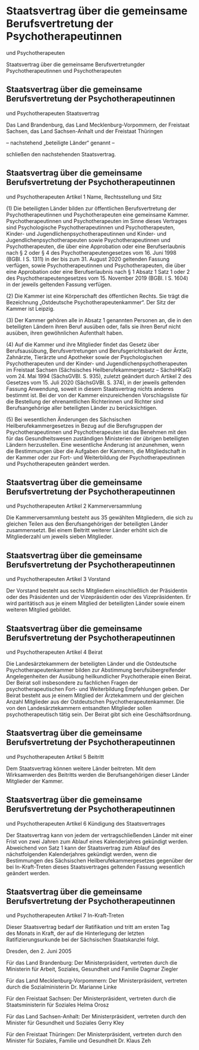 # Staatsvertrag über die gemeinsame Berufsvertretung der Psychotherapeutinnen
und Psychotherapeuten

Staatsvertrag über die gemeinsame Berufsvertretungder Psychotherapeutinnen und Psychotherapeuten

## Staatsvertrag über die gemeinsame Berufsvertretung der Psychotherapeutinnen
und Psychotherapeuten Staatsvertrag

Das Land Brandenburg, 
         das Land Mecklenburg-Vorpommern,
         der Freistaat Sachsen,
         das Land Sachsen-Anhalt und 
         der Freistaat Thüringen

– nachstehend „beteiligte Länder“ genannt –

schließen den nachstehenden Staatsvertrag.


## Staatsvertrag über die gemeinsame Berufsvertretung der Psychotherapeutinnen
und Psychotherapeuten Artikel 1  Name, Rechtsstellung und Sitz

(1) Die beteiligten Länder bilden zur öffentlichen Berufsvertretung der Psychotherapeutinnen und Psychotherapeuten eine gemeinsame Kammer. Psychotherapeutinnen und Psychotherapeuten im Sinne dieses Vertrages sind Psychologische Psychotherapeutinnen und Psychotherapeuten, Kinder- und Jugendlichenpsychotherapeutinnen und Kinder- und Jugendlichenpsychotherapeuten sowie Psychotherapeutinnen und Psychotherapeuten, die über eine Approbation oder eine Berufserlaubnis nach § 2 oder § 4 des Psychotherapeutengesetzes vom 16. Juni 1998 (BGBl. I S. 1311) in der bis zum 31. August 2020 geltenden Fassung verfügen, sowie Psychotherapeutinnen und Psychotherapeuten, die über eine Approbation oder eine Berufserlaubnis nach § 1 Absatz 1 Satz 1 oder 2 des Psychotherapeutengesetzes vom 15. November 2019 (BGBl. I S. 1604) in der jeweils geltenden Fassung verfügen.

(2) Die Kammer ist eine Körperschaft des öffentlichen Rechts. Sie trägt die Bezeichnung „Ostdeutsche Psychotherapeutenkammer“. Der Sitz der Kammer ist Leipzig.

(3) Der Kammer gehören alle in Absatz 1 genannten Personen an, die in den beteiligten Ländern ihren Beruf ausüben oder, falls sie ihren Beruf nicht ausüben, ihren gewöhnlichen Aufenthalt haben.

(4) Auf die Kammer und ihre Mitglieder findet das Gesetz über Berufsausübung, Berufsvertretungen und Berufsgerichtsbarkeit der Ärzte, Zahnärzte, Tierärzte und Apotheker sowie der Psychologischen Psychotherapeuten und der Kinder- und Jugendlichenpsychotherapeuten im Freistaat Sachsen (Sächsisches Heilberufekammergesetz – SächsHKaG) vom 24. Mai 1994 (SächsGVBl. S. 935), zuletzt geändert durch Artikel 2 des Gesetzes vom 15. Juli 2020 (SächsGVBl. S. 374), in der jeweils geltenden Fassung Anwendung, soweit in diesem Staatsvertrag nichts anderes bestimmt ist. Bei der von der Kammer einzureichenden Vorschlagsliste für die Bestellung der ehrenamtlichen Richterinnen und Richter sind Berufsangehörige aller beteiligten Länder zu berücksichtigen.

(5) Bei wesentlichen Änderungen des Sächsischen Heilberufekammergesetzes in Bezug auf die Berufsgruppen der Psychotherapeutinnen und Psychotherapeuten ist das Benehmen mit den für das Gesundheitswesen zuständigen Ministerien der übrigen beteiligten Ländern herzustellen. Eine wesentliche Änderung ist anzunehmen, wenn die Bestimmungen über die Aufgaben der Kammern, die Mitgliedschaft in der Kammer oder zur Fort- und Weiterbildung der Psychotherapeutinnen und Psychotherapeuten geändert werden.


## Staatsvertrag über die gemeinsame Berufsvertretung der Psychotherapeutinnen
und Psychotherapeuten Artikel 2  Kammerversammlung

Die Kammerversammlung besteht aus 35 gewählten Mitgliedern, die sich zu gleichen Teilen aus den Berufsangehörigen der beteiligten Länder zusammensetzt. Bei einem Beitritt weiterer Länder erhöht sich die Mitgliederzahl um jeweils sieben Mitglieder.


## Staatsvertrag über die gemeinsame Berufsvertretung der Psychotherapeutinnen
und Psychotherapeuten Artikel 3  Vorstand

Der Vorstand besteht aus sechs Mitgliedern einschließlich der Präsidentin oder des Präsidenten und der Vizepräsidentin oder des Vizepräsidenten. Er wird paritätisch aus je einem Mitglied der beteiligten Länder sowie einem weiteren Mitglied gebildet.


## Staatsvertrag über die gemeinsame Berufsvertretung der Psychotherapeutinnen
und Psychotherapeuten Artikel 4  Beirat

Die Landesärztekammern der beteiligten Länder und die Ostdeutsche Psychotherapeutenkammer bilden zur Abstimmung berufsübergreifender Angelegenheiten der Ausübung heilkundlicher Psychotherapie einen Beirat. Der Beirat soll insbesondere zu fachlichen Fragen der psychotherapeutischen Fort- und Weiterbildung Empfehlungen geben. Der Beirat besteht aus je einem Mitglied der Ärztekammern und der gleichen Anzahl Mitglieder aus der Ostdeutschen Psychotherapeutenkammer. Die von den Landesärztekammern entsandten Mitglieder sollen psychotherapeutisch tätig sein. Der Beirat gibt sich eine Geschäftsordnung.


## Staatsvertrag über die gemeinsame Berufsvertretung der Psychotherapeutinnen
und Psychotherapeuten Artikel 5  Beitritt

Dem Staatsvertrag können weitere Länder beitreten. Mit dem Wirksamwerden des Beitritts werden die Berufsangehörigen dieser Länder Mitglieder der Kammer.


## Staatsvertrag über die gemeinsame Berufsvertretung der Psychotherapeutinnen
und Psychotherapeuten Artikel 6  Kündigung des Staatsvertrages

Der Staatsvertrag kann von jedem der vertragschließenden Länder mit einer Frist von zwei Jahren zum Ablauf eines Kalenderjahres gekündigt werden. Abweichend von Satz 1 kann der Staatsvertrag zum Ablauf des nächstfolgenden Kalenderjahres gekündigt werden, wenn die Bestimmungen des Sächsischen Heilberufekammergesetzes gegenüber der bei In-Kraft-Treten dieses Staatsvertrages geltenden Fassung wesentlich geändert werden.


## Staatsvertrag über die gemeinsame Berufsvertretung der Psychotherapeutinnen
und Psychotherapeuten Artikel 7  In-Kraft-Treten

Dieser Staatsvertrag bedarf der Ratifikation und tritt am ersten Tag des Monats in Kraft, der auf die Hinterlegung der letzten Ratifizierungsurkunde bei der Sächsischen Staatskanzlei folgt.

Dresden, den 2. Juni 2005

Für das Land Brandenburg: 
         Der Ministerpräsident, 
         vertreten durch die Ministerin für Arbeit, 
         Soziales, Gesundheit und Familie 
         Dagmar Ziegler

Für das Land Mecklenburg-Vorpommern: 
         Der Ministerpräsident, 
         vertreten durch die Sozialministerin 
         Dr. Marianne Linke

Für den Freistaat Sachsen: 
         Der Ministerpräsident, 
         vertreten durch die 
         Staatsministerin für Soziales 
         Helma Orosz

Für das Land Sachsen-Anhalt: 
         Der Ministerpräsident, 
         vertreten durch den Minister 
         für Gesundheit und Soziales 
         Gerry Kley

Für den Freistaat Thüringen: 
         Der Ministerpräsident, 
         vertreten durch den Minister für Soziales, 
         Familie und Gesundheit 
         Dr. Klaus Zeh

